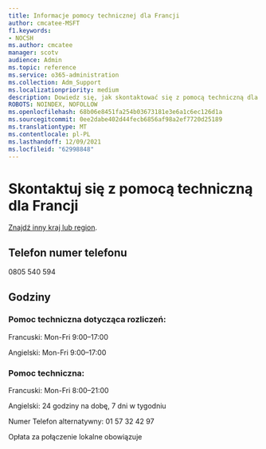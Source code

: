 ```yaml
---
title: Informacje pomocy technicznej dla Francji
author: cmcatee-MSFT
f1.keywords:
- NOCSH
ms.author: cmcatee
manager: scotv
audience: Admin
ms.topic: reference
ms.service: o365-administration
ms.collection: Adm_Support
ms.localizationpriority: medium
description: Dowiedz się, jak skontaktować się z pomocą techniczną dla swojego kraju lub regionu.
ROBOTS: NOINDEX, NOFOLLOW
ms.openlocfilehash: 68b06e8451fa254b03673181e3e6a1c6ec126d1a
ms.sourcegitcommit: 0ee2dabe402d44fecb6856af98a2ef7720d25189
ms.translationtype: MT
ms.contentlocale: pl-PL
ms.lasthandoff: 12/09/2021
ms.locfileid: "62998848"
---
```

# <a name="contact-support-for-france"></a>Skontaktuj się z pomocą techniczną dla Francji

[Znajdź inny kraj lub region](../get-help-support.md).

## <a name="phone-number"></a>Telefon numer telefonu
0805 540 594

## <a name="hours"></a>Godziny
### <a name="billing-support"></a>Pomoc techniczna dotycząca rozliczeń:

Francuski: Mon-Fri 9:00–17:00

Angielski: Mon-Fri 9:00–17:00

### <a name="technical-support"></a>Pomoc techniczna:

Francuski: Mon-Fri 8:00–21:00

Angielski: 24 godziny na dobę, 7 dni w tygodniu

Numer Telefon alternatywny: 01 57 32 42 97

Opłata za połączenie lokalne obowiązuje
